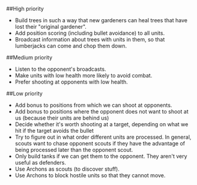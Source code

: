 ##High priority
- Build trees in such a way that new gardeners can heal trees that have lost their "original gardener".
- Add position scoring (including bullet avoidance) to all units.
- Broadcast information about trees with units in them, so that lumberjacks can come and chop them down.

##Medium priority
- Listen to the opponent's broadcasts.
- Make units with low health more likely to avoid combat.
- Prefer shooting at opponents with low health.

##Low priority
- Add bonus to positions from which we can shoot at opponents.
- Add bonus to positions where the opponent does not want to shoot at us (because their units are behind us)
- Decide whether it's worth shooting at a target, depending on what we hit if the target avoids the bullet
- Try to figure out in what order different units are processed. In general, scouts want to chase opponent scouts if they have the advantage of being processed later than the opponent scout.
- Only build tanks if we can get them to the opponent. They aren't very useful as defenders.
- Use Archons as scouts (to discover stuff).
- Use Archons to block hostile units so that they cannot move.
